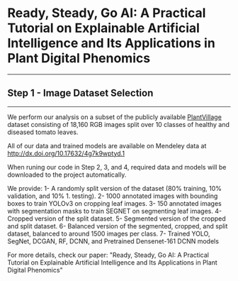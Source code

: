 # Ready, Steady, Go AI: A Practical Tutorial on Explainable Artificial Intelligence and Its Applications in Plant Digital Phenomics
----
## Step 1 - Image Dataset Selection
----
We perform our analysis on a subset of the publicly available [PlantVillage](https://data.mendeley.com/datasets/tywbtsjrjv/1) dataset consisting of 18,160 RGB images split over 10 classes of healthy and diseased tomato leaves.

All of our data and trained models are available on Mendeley data at http://dx.doi.org/10.17632/4g7k9wptyd.1

When runing our code in Step 2, 3, and 4, required data and models will be downloaded to the project automatically.

We provide:
1- A randomly split version of the dataset (80% training, 10% validation, and 10% 1. testing).
2- 1000 annotated images with bounding boxes to train YOLOv3 on cropping leaf images.
3- 150 annotated images with segmentation masks to train SEGNET on segmenting leaf images.
4- Cropped version of the split dataset.
5- Segmented version of the cropped and split dataset.
6- Balanced version of the segmented, cropped, and split dataset, balanced to around 1500 images per class.
7- Trained YOLO, SegNet, DCGAN, RF, DCNN, and Pretrained Densenet-161 DCNN models

For more details, check our paper: "Ready, Steady, Go AI: A Practical Tutorial on Explainable Artificial Intelligence and Its Applications in Plant Digital Phenomics"